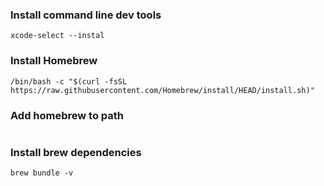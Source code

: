 
### Install command line dev tools

```shell
xcode-select --instal
```


### Install Homebrew

```shell
/bin/bash -c "$(curl -fsSL https://raw.githubusercontent.com/Homebrew/install/HEAD/install.sh)"
```

### Add homebrew to path
```shell
```

### Install brew dependencies

```shell
brew bundle -v
```



